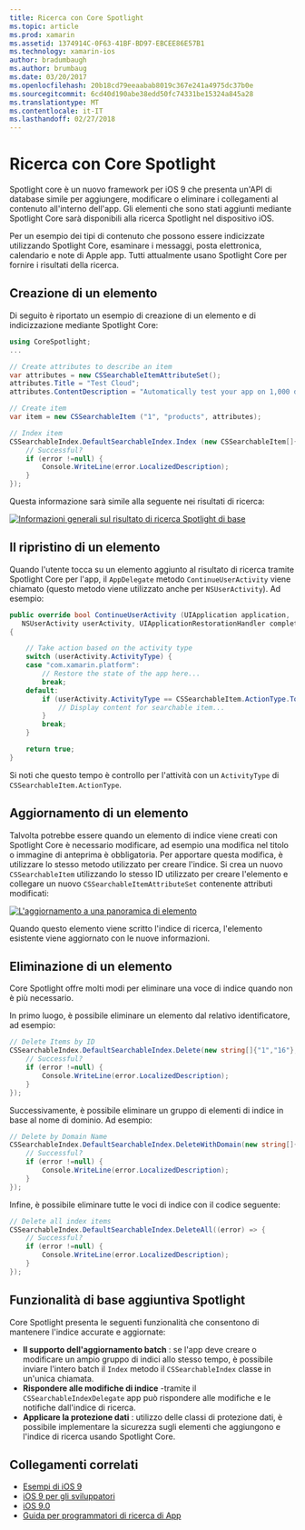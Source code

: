 ```yaml
---
title: Ricerca con Core Spotlight
ms.topic: article
ms.prod: xamarin
ms.assetid: 1374914C-0F63-41BF-BD97-EBCEE86E57B1
ms.technology: xamarin-ios
author: bradumbaugh
ms.author: brumbaug
ms.date: 03/20/2017
ms.openlocfilehash: 20b18cd79eeaabab8019c367e241a4975dc37b0e
ms.sourcegitcommit: 6cd40d190abe38edd50fc74331be15324a845a28
ms.translationtype: MT
ms.contentlocale: it-IT
ms.lasthandoff: 02/27/2018
---
```

# <a name="search-with-core-spotlight"></a>Ricerca con Core Spotlight

Spotlight core è un nuovo framework per iOS 9 che presenta un'API di database simile per aggiungere, modificare o eliminare i collegamenti al contenuto all'interno dell'app. Gli elementi che sono stati aggiunti mediante Spotlight Core sarà disponibili alla ricerca Spotlight nel dispositivo iOS.

Per un esempio dei tipi di contenuto che possono essere indicizzate utilizzando Spotlight Core, esaminare i messaggi, posta elettronica, calendario e note di Apple app. Tutti attualmente usano Spotlight Core per fornire i risultati della ricerca.

## <a name="creating-an-item"></a>Creazione di un elemento

Di seguito è riportato un esempio di creazione di un elemento e di indicizzazione mediante Spotlight Core:

```csharp
using CoreSpotlight;
...

// Create attributes to describe an item
var attributes = new CSSearchableItemAttributeSet();
attributes.Title = "Test Cloud";
attributes.ContentDescription = "Automatically test your app on 1,000 devices in the cloud.";

// Create item
var item = new CSSearchableItem ("1", "products", attributes);

// Index item
CSSearchableIndex.DefaultSearchableIndex.Index (new CSSearchableItem[]{ item }, (error) => {
    // Successful?
    if (error !=null) {
        Console.WriteLine(error.LocalizedDescription);
    }
});
```

Questa informazione sarà simile alla seguente nei risultati di ricerca:

[ ![](corespotlight-images/corespotlight01.png "Informazioni generali sul risultato di ricerca Spotlight di base")](corespotlight-images/corespotlight01.png)

## <a name="restoring-an-item"></a>Il ripristino di un elemento

Quando l'utente tocca su un elemento aggiunto al risultato di ricerca tramite Spotlight Core per l'app, il `AppDelegate` metodo `ContinueUserActivity` viene chiamato (questo metodo viene utilizzato anche per `NSUserActivity`). Ad esempio:

```csharp
public override bool ContinueUserActivity (UIApplication application,
   NSUserActivity userActivity, UIApplicationRestorationHandler completionHandler)
{

    // Take action based on the activity type
    switch (userActivity.ActivityType) {
    case "com.xamarin.platform":
        // Restore the state of the app here...
        break;
    default:
        if (userActivity.ActivityType == CSSearchableItem.ActionType.ToString ()) {
            // Display content for searchable item...
        }
        break;
    }

    return true;
}
```

Si noti che questo tempo è controllo per l'attività con un `ActivityType` di `CSSearchableItem.ActionType`.

## <a name="updating-an-item"></a>Aggiornamento di un elemento

Talvolta potrebbe essere quando un elemento di indice viene creati con Spotlight Core è necessario modificare, ad esempio una modifica nel titolo o immagine di anteprima è obbligatoria. Per apportare questa modifica, è utilizzare lo stesso metodo utilizzato per creare l'indice.
Si crea un nuovo `CSSearchableItem` utilizzando lo stesso ID utilizzato per creare l'elemento e collegare un nuovo `CSSearchableItemAttributeSet` contenente attributi modificati:

[ ![](corespotlight-images/corespotlight02.png "L'aggiornamento a una panoramica di elemento")](corespotlight-images/corespotlight02.png)

Quando questo elemento viene scritto l'indice di ricerca, l'elemento esistente viene aggiornato con le nuove informazioni.

## <a name="deleting-an-item"></a>Eliminazione di un elemento

Core Spotlight offre molti modi per eliminare una voce di indice quando non è più necessario.

In primo luogo, è possibile eliminare un elemento dal relativo identificatore, ad esempio:

```csharp
// Delete Items by ID
CSSearchableIndex.DefaultSearchableIndex.Delete(new string[]{"1","16"},(error) => {
    // Successful?
    if (error !=null) {
        Console.WriteLine(error.LocalizedDescription);
    }
});
```

Successivamente, è possibile eliminare un gruppo di elementi di indice in base al nome di dominio. Ad esempio:

```csharp
// Delete by Domain Name
CSSearchableIndex.DefaultSearchableIndex.DeleteWithDomain(new string[]{"domain-name"},(error) => {
    // Successful?
    if (error !=null) {
        Console.WriteLine(error.LocalizedDescription);
    }
});
```

Infine, è possibile eliminare tutte le voci di indice con il codice seguente:

```csharp
// Delete all index items
CSSearchableIndex.DefaultSearchableIndex.DeleteAll((error) => {
    // Successful?
    if (error !=null) {
        Console.WriteLine(error.LocalizedDescription);
    }
});
```
## <a name="additional-core-spotlight-features"></a>Funzionalità di base aggiuntiva Spotlight

Core Spotlight presenta le seguenti funzionalità che consentono di mantenere l'indice accurate e aggiornate:

- **Il supporto dell'aggiornamento batch** : se l'app deve creare o modificare un ampio gruppo di indici allo stesso tempo, è possibile inviare l'intero batch il `Index` metodo il `CSSearchableIndex` classe in un'unica chiamata.
- **Rispondere alle modifiche di indice** -tramite il `CSSearchableIndexDelegate` app può rispondere alle modifiche e le notifiche dall'indice di ricerca.
- **Applicare la protezione dati** : utilizzo delle classi di protezione dati, è possibile implementare la sicurezza sugli elementi che aggiungono e l'indice di ricerca usando Spotlight Core.



## <a name="related-links"></a>Collegamenti correlati

- [Esempi di iOS 9](https://developer.xamarin.com/samples/ios/iOS9/)
- [iOS 9 per gli sviluppatori](https://developer.apple.com/ios/pre-release/)
- [iOS 9.0](https://developer.apple.com/library/prerelease/ios/releasenotes/General/WhatsNewIniOS/Articles/iOS9.html)
- [Guida per programmatori di ricerca di App](https://developer.apple.com/library/prerelease/ios/documentation/General/Conceptual/AppSearch/index.html#//apple_ref/doc/uid/TP40016308)
